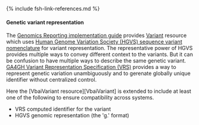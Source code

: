 {% include fsh-link-references.md %}

#### Genetic variant representation

The [Genomics Reporting implementation guide](http://hl7.org/fhir/uv/genomics-reporting/) provides [Variant](http://hl7.org/fhir/uv/genomics-reporting/StructureDefinition/variant) resource which uses [Human Genome Variation Society (HGVS) sequence variant nomenclature](https://varnomen.hgvs.org/) for variant representation. The representative power of HGVS provides multiple ways to convey different context to the variants. But it can be confusion to have multiple ways to describe the same genetic variant. [GA4GH Variant Representation Specification (VRS)](https://vrs.ga4gh.org) provides a way to represent genetic variation unambiguously and to gerenate globally unique identifier without centralized control.

Here the [VbaiVariant resource][VbaiVariant] is extended to include at least one of the following to ensure compatibility across systems.
- VRS computed identifier for the variant
- HGVS genomic representation (the 'g.' format)
